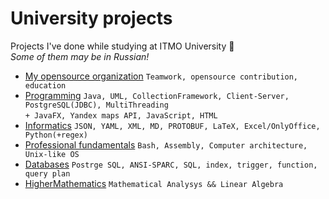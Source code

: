 # University projects
Projects I've done while studying at ITMO University :book:  
_Some of them may be in Russian!_

- [My opensource organization](https://github.com/Imtjl) `Teamwork, opensource contribution, education`
- [Programming](https://github.com/worthant/Java_labs) `Java, UML, CollectionFramework, Client-Server, PostgreSQL(JDBC), MultiThreading`  
`+ JavaFX, Yandex maps API, JavaScript, HTML`  
- [Informatics](https://github.com/worthant/Informatics) `JSON, YAML, XML, MD, PROTOBUF, LaTeX, Excel/OnlyOffice, Python(+regex)`
- [Professional fundamentals](https://github.com/worthant/OPD) `Bash, Assembly, Computer architecture, Unix-like OS`
- [Databases](https://github.com/worthant/Databases-course) `Postrge SQL, ANSI-SPARC, SQL, index, trigger, function, query plan`
- [HigherMathematics](https://github.com/worthant/Higher-Mathematics) `Mathematical Analysys && Linear Algebra`
